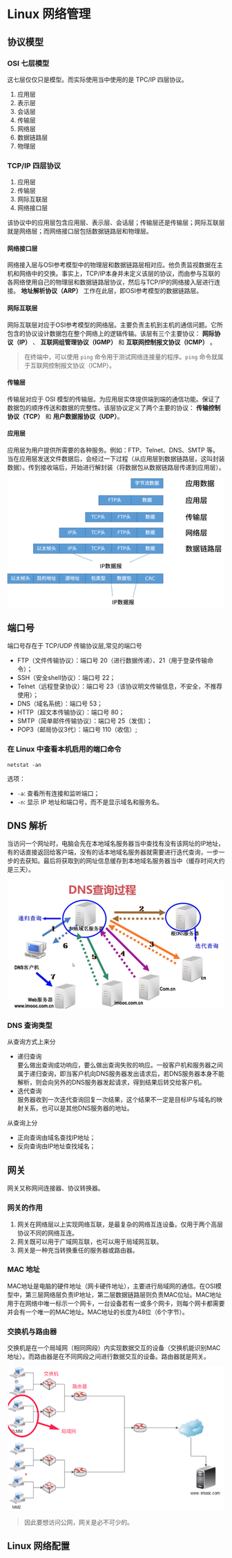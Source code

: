 # Linux 网络管理

## 协议模型

### OSI 七层模型
这七层仅仅只是模型。而实际使用当中使用的是 TPC/IP 四层协议。
1. 应用层
2. 表示层
3. 会话层
4. 传输层
5. 网络层
6. 数据链路层
7. 物理层

### TCP/IP 四层协议
1. 应用层
2. 传输层
3. 网际互联层
4. 网络接口层  

该协议中的应用层包含应用层、表示层、会话层；传输层还是传输层；网际互联层就是网络层；而网络接口层包括数据链路层和物理层。  

#### 网络接口层
网络接入层与OSI参考模型中的物理层和数据链路层相对应。他负责监视数据在主机和网络中的交换。事实上，TCP/IP本身并未定义该层的协议，而由参与互联的各网络使用自己的物理层和数据链路层协议，然后与TCP/IP的网络接入层进行连接。 **地址解析协议（ARP）** 工作在此层，即OSI参考模型的数据链路层。  

#### 网际互联层
网际互联层对应于OSI参考模型的网络层。主要负责主机到主机的通信问题。它所包含的协议设计数据包在整个网络上的逻辑传输。该层有三个主要协议： **网际协议（IP）** 、 **互联网组管理协议（IGMP）** 和 **互联网控制报文协议（ICMP）** 。   
> 在终端中，可以使用 `ping` 命令用于测试网络连接量的程序。`ping` 命令就属于互联网控制报文协议（ICMP）。 

#### 传输层
传输层对应于 OSI 模型的传输层。为应用层实体提供端到端的通信功能。保证了数据包的顺序传送和数据的完整性。该层协议定义了两个主要的协议： **传输控制协议（TCP）** 和 **用户数据报协议（UDP）**。  

#### 应用层
应用层为用户提供所需要的各种服务。例如：FTP、Telnet、DNS、SMTP 等。  
当在应用层发送文件数据后，会经过一下过程（从应用层到数据链路层，这叫封装数据）。传到接收端后，开始进行解封装（将数据包从数据链路层传递到应用层）。  

![数据封装过程](img/TCP&IP.png)  

## 端口号
端口号存在于 TCP/UDP 传输协议层,常见的端口号
- FTP（文件传输协议）：端口号 20（进行数据传递）、21（用于登录传输命令）；
- SSH（安全shell协议）：端口号 22；
- Telnet（远程登录协议）：端口号 23（该协议明文传输信息，不安全，不推荐使用）；
- DNS（域名系统）：端口号 53；
- HTTP（超文本传输协议）：端口号 80；
- SMTP（简单邮件传输协议）：端口号 25（发信）；
- POP3（邮局协议3代）：端口号 110（收信）;  

### 在 Linux 中查看本机启用的端口命令
```
netstat -an
```
选项：  
- `-a`: 查看所有连接和监听端口；
- `-n`: 显示 IP 地址和端口号，而不是显示域名和服务名。  

## DNS 解析
当访问一个网址时，电脑会先在本地域名服务器当中查找有没有该网址的IP地址，有的话直接返回给客户端，没有的话本地域名服务器就需要进行迭代查询，一步一步的去获知。最后将获取到的网址信息缓存到本地域名服务器当中（缓存时间大约是三天）。   

![DNS查询过程](img/DNS查询.png)  

### DNS 查询类型
从查询方式上来分  
- 递归查询  
  要么做出查询成功响应，要么做出查询失败的响应。一般客户机和服务器之间属于递归查询，即当客户机向DNS服务器发出请求后，若DNS服务器本身不能解析，则会向另外的DNS服务器发起请求，得到结果后转交给客户机。  
- 迭代查询  
  服务器收到一次迭代查询回复一次结果，这个结果不一定是目标IP与域名的映射关系，也可以是其他DNS服务器的地址。  

从查询上分  
- 正向查询由域名查找IP地址；
- 反向查询由IP地址查找域名；  



## 网关
网关又称网间连接器、协议转换器。
### 网关的作用
1. 网关在网络层以上实现网络互联，是最复杂的网络互连设备。仅用于两个高层协议不同的网络互连。
2. 网关既可以用于广域网互联，也可以用于局域网互联。
3. 网关是一种充当转换重任的服务器或路由器。  

### MAC 地址
MAC地址是电脑的硬件地址（网卡硬件地址），主要进行局域网的通信。在OSI模型中，第三层网络层负责IP地址，第二层数据链路层则负责MAC位址。MAC地址用于在网络中唯一标示一个网卡，一台设备若有一或多个网卡，则每个网卡都需要并会有一个唯一的MAC地址。MAC地址的长度为48位（6个字节）。  
### 交换机与路由器
交换机是在一个局域网（相同网段）内实现数据交互的设备（交换机能识别MAC地址）。而路由器是在不同网段之间进行数据交互的设备。路由器就是网关。  

![交换机与路由器](img/交换机与路由器.png)  

> 因此要想访问公网，网关是必不可少的。  



## Linux 网络配置
